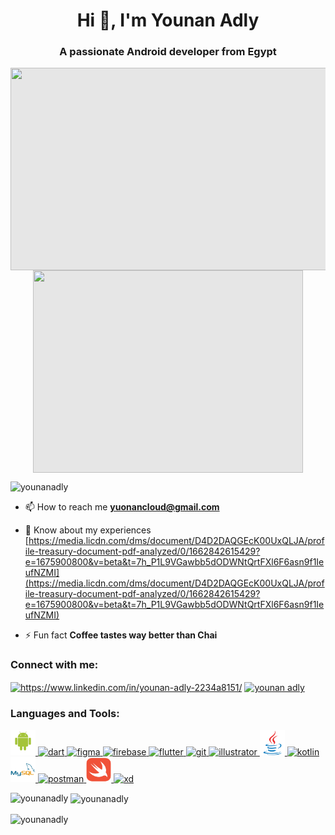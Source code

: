 <h1 align="center">Hi 👋, I'm Younan Adly</h1>
<h3 align="center">A passionate Android developer from Egypt</h3>
<img style="display: block;-webkit-user-select: none;margin: auto;cursor: zoom-in;background-color: hsl(0, 0%, 90%);" src="https://1.bp.blogspot.com/-7A4WynwLsMw/XbBpCXG8fHI/AAAAAAAAMt4/uOa1bpLskYgrwGbllhSu2SDj_Mig8SXJQCLcBGAsYHQ/s1600/2000_600px.gif" width="1080" height="324">
<img style="display: block;-webkit-user-select: none;margin: auto;cursor: zoom-in;background-color: hsl(0, 0%, 90%);" src="https://cdn.dribbble.com/users/1162077/screenshots/3848914/programmer.gif" width="432" height="324">

<p align="left"> <img src="https://komarev.com/ghpvc/?username=younanadly&label=Profile%20views&color=0e75b6&style=flat" alt="younanadly" /> </p>

- 📫 How to reach me **yuonancloud@gmail.com**

- 📄 Know about my experiences [https://media.licdn.com/dms/document/D4D2DAQGEcK00UxQLJA/profile-treasury-document-pdf-analyzed/0/1662842615429?e=1675900800&v=beta&t=7h_P1L9VGawbb5dODWNtQrtFXl6F6asn9f1IeufNZMI](https://media.licdn.com/dms/document/D4D2DAQGEcK00UxQLJA/profile-treasury-document-pdf-analyzed/0/1662842615429?e=1675900800&v=beta&t=7h_P1L9VGawbb5dODWNtQrtFXl6F6asn9f1IeufNZMI)

- ⚡ Fun fact **Coffee tastes way better than Chai**

<h3 align="left">Connect with me:</h3>
<p align="left">
<a href="https://linkedin.com/in/https://www.linkedin.com/in/younan-adly-2234a8151/" target="blank"><img align="center" src="https://raw.githubusercontent.com/rahuldkjain/github-profile-readme-generator/master/src/images/icons/Social/linked-in-alt.svg" alt="https://www.linkedin.com/in/younan-adly-2234a8151/" height="30" width="40" /></a>
<a href="https://fb.com/younan adly" target="blank"><img align="center" src="https://raw.githubusercontent.com/rahuldkjain/github-profile-readme-generator/master/src/images/icons/Social/facebook.svg" alt="younan adly" height="30" width="40" /></a>
</p>

<h3 align="left">Languages and Tools:</h3>
<p align="left"> <a href="https://developer.android.com" target="_blank" rel="noreferrer"> <img src="https://raw.githubusercontent.com/devicons/devicon/master/icons/android/android-original-wordmark.svg" alt="android" width="40" height="40"/> </a> <a href="https://dart.dev" target="_blank" rel="noreferrer"> <img src="https://www.vectorlogo.zone/logos/dartlang/dartlang-icon.svg" alt="dart" width="40" height="40"/> </a> <a href="https://www.figma.com/" target="_blank" rel="noreferrer"> <img src="https://www.vectorlogo.zone/logos/figma/figma-icon.svg" alt="figma" width="40" height="40"/> </a> <a href="https://firebase.google.com/" target="_blank" rel="noreferrer"> <img src="https://www.vectorlogo.zone/logos/firebase/firebase-icon.svg" alt="firebase" width="40" height="40"/> </a> <a href="https://flutter.dev" target="_blank" rel="noreferrer"> <img src="https://www.vectorlogo.zone/logos/flutterio/flutterio-icon.svg" alt="flutter" width="40" height="40"/> </a> <a href="https://git-scm.com/" target="_blank" rel="noreferrer"> <img src="https://www.vectorlogo.zone/logos/git-scm/git-scm-icon.svg" alt="git" width="40" height="40"/> </a> <a href="https://www.adobe.com/in/products/illustrator.html" target="_blank" rel="noreferrer"> <img src="https://www.vectorlogo.zone/logos/adobe_illustrator/adobe_illustrator-icon.svg" alt="illustrator" width="40" height="40"/> </a> <a href="https://www.java.com" target="_blank" rel="noreferrer"> <img src="https://raw.githubusercontent.com/devicons/devicon/master/icons/java/java-original.svg" alt="java" width="40" height="40"/> </a> <a href="https://kotlinlang.org" target="_blank" rel="noreferrer"> <img src="https://www.vectorlogo.zone/logos/kotlinlang/kotlinlang-icon.svg" alt="kotlin" width="40" height="40"/> </a> <a href="https://www.mysql.com/" target="_blank" rel="noreferrer"> <img src="https://raw.githubusercontent.com/devicons/devicon/master/icons/mysql/mysql-original-wordmark.svg" alt="mysql" width="40" height="40"/> </a> <a href="https://postman.com" target="_blank" rel="noreferrer"> <img src="https://www.vectorlogo.zone/logos/getpostman/getpostman-icon.svg" alt="postman" width="40" height="40"/> </a> <a href="https://developer.apple.com/swift/" target="_blank" rel="noreferrer"> <img src="https://raw.githubusercontent.com/devicons/devicon/master/icons/swift/swift-original.svg" alt="swift" width="40" height="40"/> </a> <a href="https://www.adobe.com/products/xd.html" target="_blank" rel="noreferrer"> <img src="https://cdn.worldvectorlogo.com/logos/adobe-xd.svg" alt="xd" width="40" height="40"/> </a> </p>

<p><img align="left" src="https://github-readme-stats.vercel.app/api/top-langs?username=younanadly&show_icons=true&locale=en&layout=compact" alt="younanadly" /></p>

<p>&nbsp;<img align="center" src="https://github-readme-stats.vercel.app/api?username=younanadly&show_icons=true&locale=en" alt="younanadly" /></p>

<p><img align="center" src="https://github-readme-streak-stats.herokuapp.com/?user=younanadly&" alt="younanadly" /></p>

